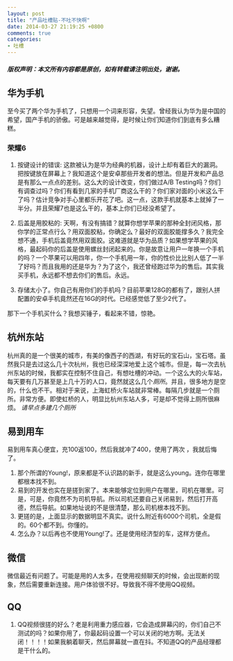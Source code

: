 ```yaml
---
layout: post
title: "产品吐槽贴-不吐不快啊"
date: 2014-03-27 21:19:25 +0800
comments: true
categories:
- 吐槽
---
```

##### 版权声明：本文所有内容都是原创，如有转载请注明出处，谢谢。

## 华为手机
至今买了两个华为手机了，只想用一个词来形容，失望。曾经我认为华为是中国的希望，国产手机的骄傲。可是越来越觉得，是时候让你们知道你们到底有多么糟糕。

### 荣耀6
1. 按键设计的错误: 这款被认为是华为经典的机器，设计上却有着巨大的漏洞。把按键放在屏幕上？我知道这个是安卓那些开发者的想法。但是开发和产品总是有那么一点点的差别。这么大的设计改变，你们做过A/B Testing吗？你们有调查过吗？你们有看到几家的手机厂商这么干的？你们家对面的小米这么干了吗？估计竞争对手心里都乐开花了吧。这一点，这款手机就基本上就掉了一半分。并且荣耀7也是这么干的，基本上你们已经没希望了。

2. 后盖是用胶粘的: 天啊，有没有搞错？就算你想学苹果的那种全封闭风格，那你学的正常点行么？用双面胶粘，你确定么？最好的双面胶能撑多久？我完全想不通，手机后盖竟然用双面胶。这难道就是华为品质？如果想学苹果的风格，最起码你的后盖是使用螺丝封闭起来的。你是故意让用户一年换一个手机的吗？一个苹果可以用四年，你一个手机用一年，你的性价比比别人低了一半了好吗？而且我用的还是华为？为了这个，我还曾经跑过华为的售后。其实我买手机，永远都不想去你们的售后。永远。

3. 存储太小了。你自己有用你们的手机吗？目前苹果128G的都有了，跟别人拼配置的安卓手机竟然还在16G的时代。已经感觉低了至少2代了。

那下一个手机买什么？我想买锤子，看起来不错，惊艳。

## 杭州东站
杭州真的是一个很美的城市，有美的像西子的西湖，有好玩的宝石山，宝石塔。虽然我只是去过这么几十次杭州，我也已经深深地爱上这个城市。但是，每一次去杭州东站的时候，我都实在控制不住自己，有想吐槽的冲动。一个这么大的火车站，每天要有几万甚至是上几十万的人口，竟然就这么几个*厕所*。并且，很多地方是空的，什么也不干。相对于来说，上海虹桥火车站就非常棒。每隔几步就是一个厕所。非常方便。即使虹桥的人，明显比杭州东站人多，可是却不觉得上厕所很麻烦。
*请早点多建几个厕所*

## 易到用车
易到用车真心便宜，充100返100，然后我就冲了400，使用了两次 ，我就后悔了。

1. 那个所谓的Young!，原来都是不认识路的新手，就是这么young。连你在哪里都根本找不到。
2. 易到的开发也实在是搓到家了。本来能够定位到用户在哪里，司机在哪里。可是，可是，你竟然不为司机导航。所以司机还要自己关闭易到，然后打开高德，然后导航。如果地址说的不是很清楚，那么司机根本找不到。
3. 更搓的是，上面显示的数据明显不真实。说什么附近有6000个司机，全是假的。60个都不到。你懂的。
4. 怎么办？以后再也不使用Young!了。还是使用经济型的车，这样方便点。

## 微信
微信最近有问题了。可能是用的人太多，在使用视频聊天的时候，会出现断的现象，然后需要重新连接。用户体验很不好。导致我不得不使用QQ视频。

## QQ

1. QQ视频很搓的好么？老是利用重力感应器，它会造成屏幕闪的，你们自己不测试的吗？如果你用了，你最起码设置一个可以关闭的地方啊。无法关闭！！！！如果我躺着聊天，然后屏幕就一直在抖。不知道QQ的产品经理都是干什么的。
